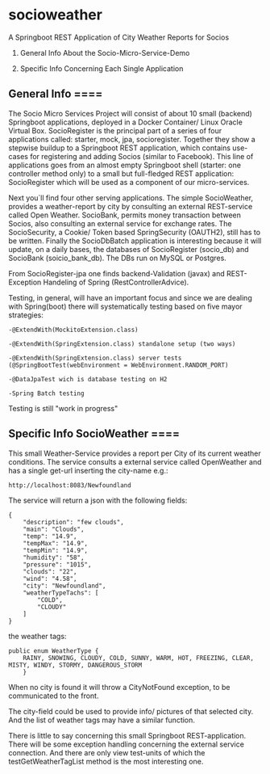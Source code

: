 # socioweather
A Springboot REST Application of City Weather Reports for Socios

1) General Info About the Socio-Micro-Service-Demo

2) Specific Info Concerning Each Single Application



## General Info ====

The Socio Micro Services Project will consist of about 10 small (backend) Springboot applications, deployed in a Docker Container/ Linux Oracle Virtual Box. SocioRegister is the principal part of a series of four applications called: starter, mock, jpa, socioregister. Together they show a stepwise buildup to a Springboot REST application, which contains use-cases for registering and adding Socios (similar to Facebook). This line of applications goes from an almost empty Springboot shell (starter: one controller method only) to a small but full-fledged REST application: SocioRegister which will be used as a component of our micro-services.

Next you`ll find four other serving applications. The simple SocioWeather, provides a weather-report by city by consulting an external REST-service called Open Weather. SocioBank, permits money transaction between Socios, also consulting an external service for exchange rates. The SocioSecurity, a Cookie/ Token based SpringSecurity (OAUTH2), still has to be written. Finally the SocioDbBatch application is interesting because it will update, on a daily bases, the databases of SocioRegister (socio_db) and SocioBank (soicio_bank_db). The DBs run on MySQL or Postgres.

From SocioRegister-jpa one finds backend-Validation (javax) and REST-Exception Handeling of Spring (RestControllerAdvice).

Testing, in general, will have an important focus and since we are dealing with Spring(boot) there will systematically testing based on five mayor strategies:

	-@ExtendWith(MockitoExtension.class)

	-@ExtendWith(SpringExtension.class) standalone setup (two ways)

	-@ExtendWith(SpringExtension.class) server tests (@SpringBootTest(webEnvironment = WebEnvironment.RANDOM_PORT)

	-@DataJpaTest wich is database testing on H2

	-Spring Batch testing

Testing is still "work in progress"



## Specific Info SocioWeather ====

This small Weather-Service provides a report per City of its current weather conditions. The service consults a external service called OpenWeather and has a single get-url inserting the city-name e.g.:

	http://localhost:8083/Newfoundland
	
The service will return a json with the following fields:

	{
		"description": "few clouds",
		"main": "Clouds",
		"temp": "14.9",
		"tempMax": "14.9",
		"tempMin": "14.9",
		"humidity": "58",
		"pressure": "1015",
		"clouds": "22",
		"wind": "4.58",
		"city": "Newfoundland",
		"weatherTypeTachs": [
			"COLD",
			"CLOUDY"
		]
	}

the weather tags:

	public enum WeatherType {
		RAINY, SNOWING, CLOUDY, COLD, SUNNY, WARM, HOT, FREEZING, CLEAR, MISTY, WINDY, STORMY, DANGEROUS_STORM
    	}
	
When no city is found it will throw a CityNotFound exception, to be communicated to the front.

The city-field could be used to provide info/ pictures of that selected city. And the list of weather tags may have a similar function.

There is little to say concerning this small Springboot REST-application. There will be some exception handling concerning the external service connection. And there are only view test-units of which the testGetWeatherTagList method is the most interesting one.

